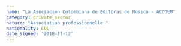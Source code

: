 ```yaml
---
name: "La Asociación Colombiana de Editoras de Música - ACODEM"
category: private_sector
nature: "Association professionnelle "
nationality: COL
date_signed: '2018-11-12'
---
```

    